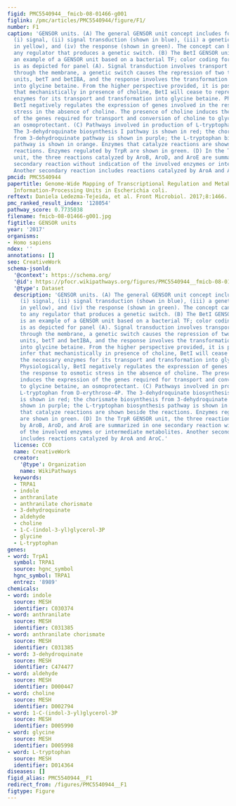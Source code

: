 ```yaml
---
figid: PMC5540944__fmicb-08-01466-g001
figlink: /pmc/articles/PMC5540944/figure/F1/
number: F1
caption: 'GENSOR units. (A) The general GENSOR unit concept includes four components:
  (i) signal, (ii) signal transduction (shown in blue), (iii) a genetic switch (shown
  in yellow), and (iv) the response (shown in green). The concept can be applied to
  any regulator that produces a genetic switch. (B) The BetI GENSOR unit. This is
  an example of a GENSOR unit based on a bacterial TF; color coding for components
  is as depicted for panel (A). Signal transduction involves transport of choline
  through the membrane, a genetic switch causes the repression of two transcription
  units, betT and betIBA, and the response involves the transformation of choline
  into glycine betaine. From the higher perspective provided, it is possible to infer
  that mechanistically in presence of choline, BetI will cease to repress the necessary
  enzymes for its transport and transformation into glycine betaine. Physiologically,
  BetI negatively regulates the expression of genes involved in the response to osmotic
  stress in the absence of choline. The presence of choline induces the expression
  of the genes required for transport and conversion of choline to glycine betaine,
  an osmoprotectant. (C) Pathways involved in production of L-tryptophan from D-erythrose-4P.
  The 3-dehydroquinate biosynthesis I pathway is shown in red; the chorismate biosynthesis
  from 3-dehydroquinate pathway is shown in purple; the L-tryptophan biosynthesis
  pathway is shown in orange. Enzymes that catalyze reactions are shown beside the
  reactions. Enzymes regulated by TrpR are shown in green. (D) In the TrpR GENSOR
  unit, the three reactions catalyzed by AroB, AroD, and AroE are summarized in one
  secondary reaction without indication of the involved enzymes or intermediate metabolites.
  Another secondary reaction includes reactions catalyzed by AroA and AroC.'
pmcid: PMC5540944
papertitle: Genome-Wide Mapping of Transcriptional Regulation and Metabolism Describes
  Information-Processing Units in Escherichia coli.
reftext: Daniela Ledezma-Tejeida, et al. Front Microbiol. 2017;8:1466.
pmc_ranked_result_index: '128054'
pathway_score: 0.7735038
filename: fmicb-08-01466-g001.jpg
figtitle: GENSOR units
year: '2017'
organisms:
- Homo sapiens
ndex: ''
annotations: []
seo: CreativeWork
schema-jsonld:
  '@context': https://schema.org/
  '@id': https://pfocr.wikipathways.org/figures/PMC5540944__fmicb-08-01466-g001.html
  '@type': Dataset
  description: 'GENSOR units. (A) The general GENSOR unit concept includes four components:
    (i) signal, (ii) signal transduction (shown in blue), (iii) a genetic switch (shown
    in yellow), and (iv) the response (shown in green). The concept can be applied
    to any regulator that produces a genetic switch. (B) The BetI GENSOR unit. This
    is an example of a GENSOR unit based on a bacterial TF; color coding for components
    is as depicted for panel (A). Signal transduction involves transport of choline
    through the membrane, a genetic switch causes the repression of two transcription
    units, betT and betIBA, and the response involves the transformation of choline
    into glycine betaine. From the higher perspective provided, it is possible to
    infer that mechanistically in presence of choline, BetI will cease to repress
    the necessary enzymes for its transport and transformation into glycine betaine.
    Physiologically, BetI negatively regulates the expression of genes involved in
    the response to osmotic stress in the absence of choline. The presence of choline
    induces the expression of the genes required for transport and conversion of choline
    to glycine betaine, an osmoprotectant. (C) Pathways involved in production of
    L-tryptophan from D-erythrose-4P. The 3-dehydroquinate biosynthesis I pathway
    is shown in red; the chorismate biosynthesis from 3-dehydroquinate pathway is
    shown in purple; the L-tryptophan biosynthesis pathway is shown in orange. Enzymes
    that catalyze reactions are shown beside the reactions. Enzymes regulated by TrpR
    are shown in green. (D) In the TrpR GENSOR unit, the three reactions catalyzed
    by AroB, AroD, and AroE are summarized in one secondary reaction without indication
    of the involved enzymes or intermediate metabolites. Another secondary reaction
    includes reactions catalyzed by AroA and AroC.'
  license: CC0
  name: CreativeWork
  creator:
    '@type': Organization
    name: WikiPathways
  keywords:
  - TRPA1
  - indole
  - anthranilate
  - anthranilate chorismate
  - 3-dehydroquinate
  - aldehyde
  - choline
  - 1-C-(indol-3-yl)glycerol-3P
  - glycine
  - L-tryptophan
genes:
- word: TrpA1
  symbol: TRPA1
  source: hgnc_symbol
  hgnc_symbol: TRPA1
  entrez: '8989'
chemicals:
- word: indole
  source: MESH
  identifier: C030374
- word: anthranilate
  source: MESH
  identifier: C031385
- word: anthranilate chorismate
  source: MESH
  identifier: C031385
- word: 3-dehydroquinate
  source: MESH
  identifier: C474477
- word: aldehyde
  source: MESH
  identifier: D000447
- word: choline
  source: MESH
  identifier: D002794
- word: 1-C-(indol-3-yl)glycerol-3P
  source: MESH
  identifier: D005990
- word: glycine
  source: MESH
  identifier: D005998
- word: L-tryptophan
  source: MESH
  identifier: D014364
diseases: []
figid_alias: PMC5540944__F1
redirect_from: /figures/PMC5540944__F1
figtype: Figure
---
```

